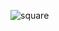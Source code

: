 ![square]([https://capsule-render.vercel.app/api?type=soft&height=300&color=gradient&text=Hello%20I'm%20Taehui&reversal=true&fontColor=444&fontAlign=50&desc=hello~~&descSize=24](https://capsule-render.vercel.app/api?type=rounded&height=300&color=gradient&text=Hello%20I'm%20Taehui&reversal=false&fontColor=444&fontAlign=50&desc=hello~~&descSize=24&section=header))
